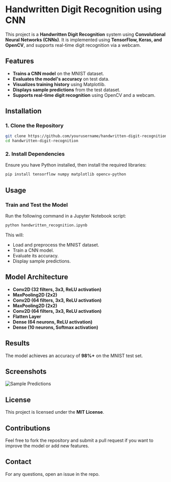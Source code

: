 # Handwritten Digit Recognition using CNN

This project is a **Handwritten Digit Recognition** system using **Convolutional Neural Networks (CNNs)**. It is implemented using **TensorFlow, Keras, and OpenCV**, and supports real-time digit recognition via a webcam.

## Features
- **Trains a CNN model** on the MNIST dataset.
- **Evaluates the model's accuracy** on test data.
- **Visualizes training history** using Matplotlib.
- **Displays sample predictions** from the test dataset.
- **Supports real-time digit recognition** using OpenCV and a webcam.

## Installation
### **1. Clone the Repository**
```bash
git clone https://github.com/yourusername/handwritten-digit-recognition.git
cd handwritten-digit-recognition
```
### **2. Install Dependencies**
Ensure you have Python installed, then install the required libraries:
```bash
pip install tensorflow numpy matplotlib opencv-python
```

## Usage
### **Train and Test the Model**
Run the following command in a Jupyter Notebook script:
```python
python handwritten_recognition.ipynb
```
This will:
- Load and preprocess the MNIST dataset.
- Train a CNN model.
- Evaluate its accuracy.
- Display sample predictions.


## Model Architecture
- **Conv2D (32 filters, 3x3, ReLU activation)**
- **MaxPooling2D (2x2)**
- **Conv2D (64 filters, 3x3, ReLU activation)**
- **MaxPooling2D (2x2)**
- **Conv2D (64 filters, 3x3, ReLU activation)**
- **Flatten Layer**
- **Dense (64 neurons, ReLU activation)**
- **Dense (10 neurons, Softmax activation)**

## Results
The model achieves an accuracy of **98%+** on the MNIST test set.

## Screenshots
![Sample Predictions](https://github.com/user-attachments/assets/76a45aad-23ac-4461-88c7-53bd6c18a49e)


## License
This project is licensed under the **MIT License**.

## Contributions
Feel free to fork the repository and submit a pull request if you want to improve the model or add new features.

## Contact
For any questions, open an issue in the repo.
